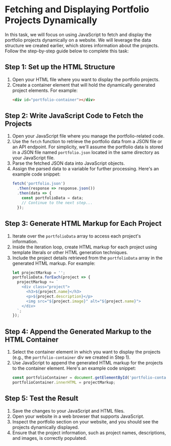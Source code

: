 # Fetching and Displaying Portfolio Projects Dynamically

In this task, we will focus on using JavaScript to fetch and display the portfolio projects dynamically on a website. We will leverage the data structure we created earlier, which stores information about the projects. Follow the step-by-step guide below to complete this task:

## Step 1: Set up the HTML Structure

1. Open your HTML file where you want to display the portfolio projects.
2. Create a container element that will hold the dynamically generated project elements. For example:
    ```html
    <div id="portfolio-container"></div>
    ```

## Step 2: Write JavaScript Code to Fetch the Projects

1. Open your JavaScript file where you manage the portfolio-related code.
2. Use the `fetch` function to retrieve the portfolio data from a JSON file or an API endpoint. For simplicity, we'll assume the portfolio data is stored in a JSON file named `portfolio.json` located in the same directory as your JavaScript file.
3. Parse the fetched JSON data into JavaScript objects.
4. Assign the parsed data to a variable for further processing. Here's an example code snippet:
    ```javascript
    fetch('portfolio.json')
      .then(response => response.json())
      .then(data => {
        const portfolioData = data;
        // Continue to the next step...
      });
    ```

## Step 3: Generate HTML Markup for Each Project

1. Iterate over the `portfolioData` array to access each project's information.
2. Inside the iteration loop, create HTML markup for each project using template literals or other HTML generation techniques.
3. Include the project details retrieved from the `portfolioData` array in the generated HTML markup. For example:
    ```javascript
    let projectMarkup = '';
    portfolioData.forEach(project => {
      projectMarkup += `
        <div class="project">
          <h3>${project.name}</h3>
          <p>${project.description}</p>
          <img src="${project.image}" alt="${project.name}">
        </div>
      `;
    });
    ```

## Step 4: Append the Generated Markup to the HTML Container

1. Select the container element in which you want to display the projects (e.g., the `portfolio-container` div we created in Step 1).
2. Use JavaScript to append the generated HTML markup for the projects to the container element. Here's an example code snippet:
    ```javascript
    const portfolioContainer = document.getElementById('portfolio-container');
    portfolioContainer.innerHTML = projectMarkup;
    ```

## Step 5: Test the Result

1. Save the changes to your JavaScript and HTML files.
2. Open your website in a web browser that supports JavaScript.
3. Inspect the portfolio section on your website, and you should see the projects dynamically displayed.
4. Ensure that the project information, such as project names, descriptions, and images, is correctly populated.
